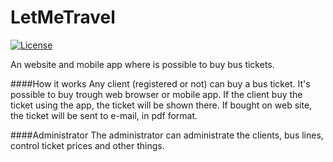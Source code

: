 # LetMeTravel
[![License][license-svg]][license-url]

An website and mobile app where is possible to buy bus tickets.

####How it works
Any client (registered or not) can buy a bus ticket. It's possible to buy trough web browser or mobile app.
If the client buy the ticket using the app, the ticket will be shown there. If bought on web site, the ticket will be sent to
e-mail, in pdf format.

####Administrator
The administrator can administrate the clients, bus lines, control ticket prices and other things.

[license-svg]: https://img.shields.io/badge/license-GNU%20v.3-blue.svg
[license-url]: https://github.com/obernardovieira/LetMeTravel

